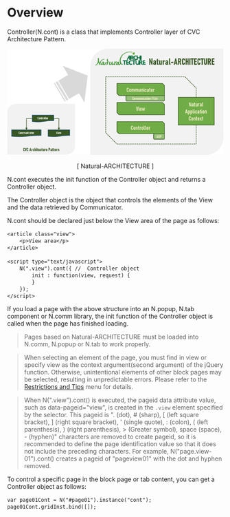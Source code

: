 Overview
===

Controller(N.cont) is a class that implements Controller layer of CVC Architecture Pattern.

![](images/intr/pic4.png)
<center>[ Natural-ARCHITECTURE ]</center>

N.cont executes the init function of the Controller object and returns a Controller object.
<p class="alert">The Controller object is the object that controls the elements of the View and the data retrieved by Communicator.</p>

N.cont should be declared just below the View area of the page as follows:

```
<article class="view">
    <p>View area</p>
</article>

<script type="text/javascript">
    N(".view").cont({ //  Controller object
        init : function(view, request) {
        }
    });
</script>
```

If you load a page with the above structure into an N.popup, N.tab component or N.comm library, the init function of the Controller object is called when the page has finished loading.
> Pages based on Natural-ARCHITECTURE must be loaded into N.comm, N.popup or N.tab to work properly.

> When selecting an element of the page, you must find in view or specify view as the context argument(second argument) of the jQuery function. Otherwise, unintentional elements of other block pages may be selected, resulting in unpredictable errors. Please refer to the <a href="#html/naturaljs/refr/refr0601.html">Restrictions and Tips</a> menu for details.

> When N(".view").cont() is executed, the pageid data attribute value, such as data-pageid="view", is created in the `.view` element specified by the selector.
This pageid is ". (dot), # (sharp), [ (left square bracket), ] (right square bracket), ' (single quote), : (colon), ( (left parenthesis), ) (right parenthesis), > (Greater symbol), space (space), - (hyphen)" characters are removed to create pageid, so it is recommended to define the page identification value so that it does not include the preceding characters.
For example, N("page.view-01").cont() creates a pageid of "pageview01" with the dot and hyphen removed.

To control a specific page in the block page or tab content, you can get a Controller object as follows:

```
var page01Cont = N("#page01").instance("cont");
page01Cont.gridInst.bind([]);
```